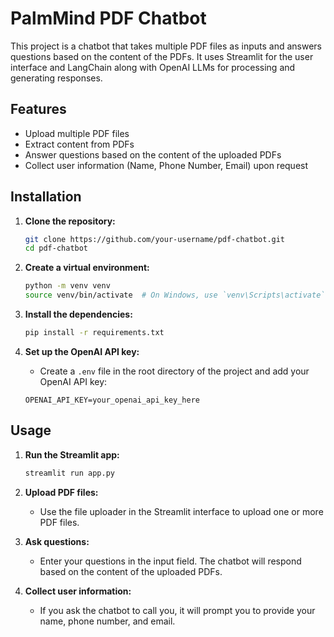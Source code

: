 # PalmMind PDF Chatbot

This project is a chatbot that takes multiple PDF files as inputs and answers questions based on the content of the PDFs. It uses Streamlit for the user interface and LangChain along with OpenAI LLMs for processing and generating responses.

## Features

- Upload multiple PDF files
- Extract content from PDFs
- Answer questions based on the content of the uploaded PDFs
- Collect user information (Name, Phone Number, Email) upon request

## Installation

1. **Clone the repository:**

    ```bash
    git clone https://github.com/your-username/pdf-chatbot.git
    cd pdf-chatbot
    ```

2. **Create a virtual environment:**

    ```bash
    python -m venv venv
    source venv/bin/activate  # On Windows, use `venv\Scripts\activate`
    ```

3. **Install the dependencies:**

    ```bash
    pip install -r requirements.txt
    ```
    
4. **Set up the OpenAI API key:**

    - Create a `.env` file in the root directory of the project and add your OpenAI API key:

    ```env
    OPENAI_API_KEY=your_openai_api_key_here

## Usage

1. **Run the Streamlit app:**

    ```bash
    streamlit run app.py
    ```

2. **Upload PDF files:**

    - Use the file uploader in the Streamlit interface to upload one or more PDF files.

3. **Ask questions:**

    - Enter your questions in the input field. The chatbot will respond based on the content of the uploaded PDFs.

4. **Collect user information:**

    - If you ask the chatbot to call you, it will prompt you to provide your name, phone number, and email.


